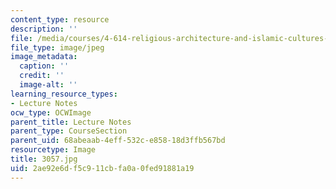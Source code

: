 ```yaml
---
content_type: resource
description: ''
file: /media/courses/4-614-religious-architecture-and-islamic-cultures-fall-2002/2ae92e6df5c911cbfa0a0fed91881a19_3057.jpg
file_type: image/jpeg
image_metadata:
  caption: ''
  credit: ''
  image-alt: ''
learning_resource_types:
- Lecture Notes
ocw_type: OCWImage
parent_title: Lecture Notes
parent_type: CourseSection
parent_uid: 68abeaab-4eff-532c-e858-18d3ffb567bd
resourcetype: Image
title: 3057.jpg
uid: 2ae92e6d-f5c9-11cb-fa0a-0fed91881a19
---
```

